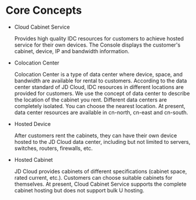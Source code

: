 # Core Concepts

- Cloud Cabinet Service

    Provides high quality IDC resources for customers to achieve hosted service for their own devices. The Console displays the customer's cabinet, device, IP and bandwidth information.
  
- Colocation Center

    Colocation Center is a type of data center where device, space, and bandwidth are available for rental to customers. According to the data center standard of JD Cloud, IDC  resources in different locations are provided for customers. We use the concept of data center to describe the location of the cabinet you rent. Different data centers are completely isolated. You can choose the nearest location. At present, data center resources are available in cn-north, cn-east and cn-south.

- Hosted Device

    After customers rent the cabinets, they can have their own device hosted to the JD Cloud data center, including but not limited to servers, switches, routers, firewalls, etc.
  
- Hosted Cabinet
 
    JD Cloud provides cabinets of different specifications (cabinet space, rated current, etc.). Customers can choose suitable cabinets for themselves. At present, Cloud Cabinet Service supports the complete cabinet hosting but does not support bulk U hosting.  
  
